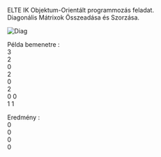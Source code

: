 ELTE IK Objektum-Orientált programmozás feladat.<br>
Diagonális Mátrixok Összeadása és Szorzása.

![Diag](https://github.com/Szeba98/DiagonalMatrix/assets/36386325/685a19e3-0c52-42c5-b8a7-e7d5022a65ec)

Példa bemenetre :<br>
3<br>
2<br>
0<br>
2<br>
0<br>
2<br>
0 0<br>
1 1<br>

Eredmény :<br>
0<br>
0<br>
0<br>
0<br>
